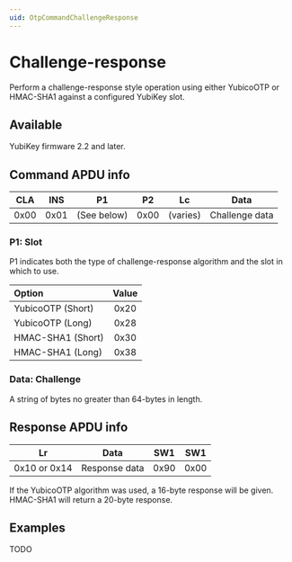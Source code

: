 ```yaml
---
uid: OtpCommandChallengeResponse
---
```


<!-- Copyright 2021 Yubico AB

Licensed under the Apache License, Version 2.0 (the "License");
you may not use this file except in compliance with the License.
You may obtain a copy of the License at

    http://www.apache.org/licenses/LICENSE-2.0

Unless required by applicable law or agreed to in writing, software
distributed under the License is distributed on an "AS IS" BASIS,
WITHOUT WARRANTIES OR CONDITIONS OF ANY KIND, either express or implied.
See the License for the specific language governing permissions and
limitations under the License. -->

# Challenge-response

Perform a challenge-response style operation using either YubicoOTP or HMAC-SHA1 against a configured
YubiKey slot.

## Available

YubiKey firmware 2.2 and later.

## Command APDU info

| CLA  | INS  |     P1      |  P2  |    Lc    |      Data      |
|:----:|:----:|:-----------:|:----:|:--------:|:--------------:|
| 0x00 | 0x01 | (See below) | 0x00 | (varies) | Challenge data |

### P1: Slot

P1 indicates both the type of challenge-response algorithm and the slot in which to use.

| Option            | Value |
|:------------------|:-----:|
| YubicoOTP (Short) | 0x20  |
| YubicoOTP (Long)  | 0x28  |
| HMAC-SHA1 (Short) | 0x30  |
| HMAC-SHA1 (Long)  | 0x38  |

### Data: Challenge

A string of bytes no greater than 64-bytes in length.

## Response APDU info

|      Lr      |     Data      | SW1  | SW1  |
|:------------:|:-------------:|:----:|:----:|
| 0x10 or 0x14 | Response data | 0x90 | 0x00 |

If the YubicoOTP algorithm was used, a 16-byte response will be given. HMAC-SHA1 will return a 20-byte
response.

## Examples

TODO

